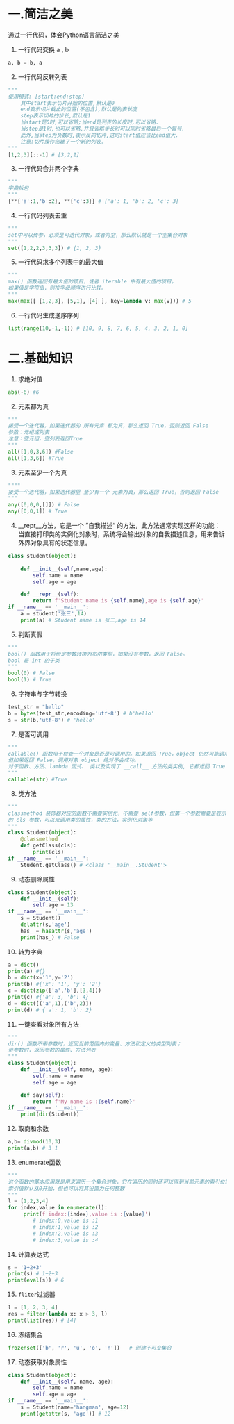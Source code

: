 # 一.简洁之美
通过⼀⾏代码，体会Python语⾔简洁之美

1.  ⼀⾏代码交换 a , b 
```python
a, b = b, a
```

2. ⼀⾏代码反转列表
```python
"""
使用模式: [start:end:step]
    其中start表示切片开始的位置,默认是0
    end表示切片截止的位置(不包含),默认是列表长度
    step表示切片的步长,默认是1
    当start是0时,可以省略;当end是列表的长度时,可以省略.
    当step是1时,也可以省略,并且省略步长时可以同时省略最后一个冒号.
    此外,当step为负数时,表示反向切片,这时start值应该比end值大.
    注意:切片操作创建了一个新的列表.
"""
[1,2,3][::-1] # [3,2,1]
```

3. ⼀⾏代码合并两个字典
```python
"""
字典拆包
"""
{**{'a':1,'b':2}, **{'c':3}} # {'a': 1, 'b': 2, 'c': 3}
```

4. ⼀⾏代码列表去重
```python
"""
set中可以传参，必须是可迭代对象，或者为空，那么默认就是一个空集合对象
"""
set([1,2,2,3,3,3]) # {1, 2, 3}
```

5. ⼀⾏代码求多个列表中的最⼤值
```python
"""
max() 函数返回有最大值的项目，或者 iterable 中有最大值的项目。
如果值是字符串，则按字母顺序进行比较。
"""
max(max([ [1,2,3], [5,1], [4] ], key=lambda v: max(v))) # 5
```

6. ⼀⾏代码⽣成逆序序列
```python
list(range(10,-1,-1)) # [10, 9, 8, 7, 6, 5, 4, 3, 2, 1, 0]
```
# 二.基础知识

1. 求绝对值
```python
abs(-6) #6
```

2. 元素都为真
```python
"""
接受⼀个迭代器，如果迭代器的 所有元素 都为真，那么返回 True，否则返回 False
参数：元组或列表
注意：空元组，空列表返回True
"""
all([1,0,3,6]) #False
all([1,3,6]) #True
```

3. 元素⾄少⼀个为真
```python
""""
接受⼀个迭代器，如果迭代器⾥ ⾄少有⼀个 元素为真，那么返回 True，否则返回 False
"""
any([0,0,0,[]]) # False
any([0,0,1]) # True
```

4. __repr__方法，它是一个 ”自我描述“ 的方法，此方法通常实现这样的功能： 当直接打印类的实例化对象时，系统将会输出对象的自我描述信息，用来告诉外界对象具有的状态信息。
```python
class student(object):
    
    def __init__(self,name,age):
        self.name = name
        self.age = age

    def __repr__(self):
        return f'Student name is {self.name},age is {self.age}'
if __name__ == '__main__':
    a = student('张三',14)
    print(a) # Student name is 张三,age is 14
```

5. 判断真假
```python
"""
bool() 函数用于将给定参数转换为布尔类型，如果没有参数，返回 False。
bool 是 int 的子类
"""
bool(0) # False
bool(1) # True
```

6. 字符串与字节转换
```python
test_str = "hello"
b = bytes(test_str,encoding='utf-8') # b'hello'
s = str(b,'utf-8') # 'hello'
```

7. 是否可调⽤
```python
"""
callable() 函数用于检查一个对象是否是可调用的。如果返回 True，object 仍然可能调用失败；
但如果返回 False，调用对象 object 绝对不会成功。
对于函数、方法、lambda 函式、 类以及实现了 __call__ 方法的类实例, 它都返回 True
"""
callable(str) #True
```

8. 类方法
```python
"""
classmethod 装饰器对应的函数不需要实例化，不需要 self参数，但第⼀个参数需要是表⽰⾃⾝类
的 cls 参数，可以来调⽤类的属性，类的⽅法，实例化对象等
"""
class Student(object):
    @classmethod
    def getClass(cls):
        print(cls)
if __name__ == '__main__':
    Student.getClass() # <class '__main__.Student'>
```

9. 动态删除属性
```python
class Student(object):
    def __init__(self):
        self.age = 13
if __name__ == '__main__':
    s = Student()
    delattr(s,'age')
    has_ = hasattr(s,'age')
    print(has_) # False
```

10. 转为字典
```python
a = dict()
print(a) #{}
b = dict(x='1',y='2')
print(b) #{'x': '1', 'y': '2'}
c = dict(zip(['a','b'],[3,4]))
print(c) #{'a': 3, 'b': 4}
d = dict([('a',1),('b',2)])
print(d) # {'a': 1, 'b': 2}
```

11. ⼀键查看对象所有⽅法
```python
"""
dir() 函数不带参数时，返回当前范围内的变量、方法和定义的类型列表；
带参数时，返回参数的属性、方法列表
"""
class Student(object):
    def __init__(self, name, age):
        self.name = name
        self.age = age

    def say(self):
        return f'My name is :{self.name}'
if __name__ == '__main__':
    print(dir(Student))
```

12. 取商和余数
```python
a,b= divmod(10,3)
print(a,b) # 3 1
```

13. enumerate函数
```python
"""
这个函数的基本应用就是用来遍历一个集合对象，它在遍历的同时还可以得到当前元素的索引位置
索引值默认从0开始，但也可以将其设置为任何整数
"""
l = [1,2,3,4]
for index,value in enumerate(l):
     print(f'index:{index},value is :{value}') 
        # index:0,value is :1
        # index:1,value is :2
        # index:2,value is :3
        # index:3,value is :4
```

14. 计算表达式
```python
s = '1+2+3'
print(s) # 1+2+3
print(eval(s)) # 6
```

15. `fliter`过滤器
```python
l = [1, 2, 3, 4]
res = filter(lambda x: x > 3, l)
print(list(res)) # [4]
```

16. 冻结集合
```python
frozenset(['b', 'r', 'u', 'o', 'n'])   # 创建不可变集合
```

17. 动态获取对象属性
```python
class Student(object):
    def __init__(self, name, age):
        self.name = name
        self.age = age
if __name__ == '__main__':
    s = Student(name='hangman', age=12)
    print(getattr(s, 'age')) # 12
```
